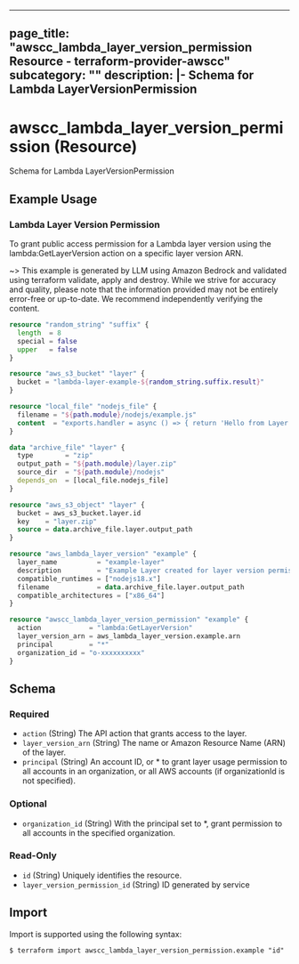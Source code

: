 
---
page_title: "awscc_lambda_layer_version_permission Resource - terraform-provider-awscc"
subcategory: ""
description: |-
  Schema for Lambda LayerVersionPermission
---

# awscc_lambda_layer_version_permission (Resource)

Schema for Lambda LayerVersionPermission

## Example Usage

### Lambda Layer Version Permission

To grant public access permission for a Lambda layer version using the lambda:GetLayerVersion action on a specific layer version ARN.

~> This example is generated by LLM using Amazon Bedrock and validated using terraform validate, apply and destroy. While we strive for accuracy and quality, please note that the information provided may not be entirely error-free or up-to-date. We recommend independently verifying the content.

```terraform
resource "random_string" "suffix" {
  length  = 8
  special = false
  upper   = false
}

resource "aws_s3_bucket" "layer" {
  bucket = "lambda-layer-example-${random_string.suffix.result}"
}

resource "local_file" "nodejs_file" {
  filename = "${path.module}/nodejs/example.js"
  content  = "exports.handler = async () => { return 'Hello from Layer!'; };"
}

data "archive_file" "layer" {
  type        = "zip"
  output_path = "${path.module}/layer.zip"
  source_dir  = "${path.module}/nodejs"
  depends_on  = [local_file.nodejs_file]
}

resource "aws_s3_object" "layer" {
  bucket = aws_s3_bucket.layer.id
  key    = "layer.zip"
  source = data.archive_file.layer.output_path
}

resource "aws_lambda_layer_version" "example" {
  layer_name          = "example-layer"
  description         = "Example Layer created for layer version permission test"
  compatible_runtimes = ["nodejs18.x"]
  filename            = data.archive_file.layer.output_path
  compatible_architectures = ["x86_64"]
}

resource "awscc_lambda_layer_version_permission" "example" {
  action            = "lambda:GetLayerVersion"
  layer_version_arn = aws_lambda_layer_version.example.arn
  principal         = "*"
  organization_id = "o-xxxxxxxxxx"
}
```

<!-- schema generated by tfplugindocs -->
## Schema

### Required

- `action` (String) The API action that grants access to the layer.
- `layer_version_arn` (String) The name or Amazon Resource Name (ARN) of the layer.
- `principal` (String) An account ID, or * to grant layer usage permission to all accounts in an organization, or all AWS accounts (if organizationId is not specified).

### Optional

- `organization_id` (String) With the principal set to *, grant permission to all accounts in the specified organization.

### Read-Only

- `id` (String) Uniquely identifies the resource.
- `layer_version_permission_id` (String) ID generated by service

## Import

Import is supported using the following syntax:

```shell
$ terraform import awscc_lambda_layer_version_permission.example "id"
```
